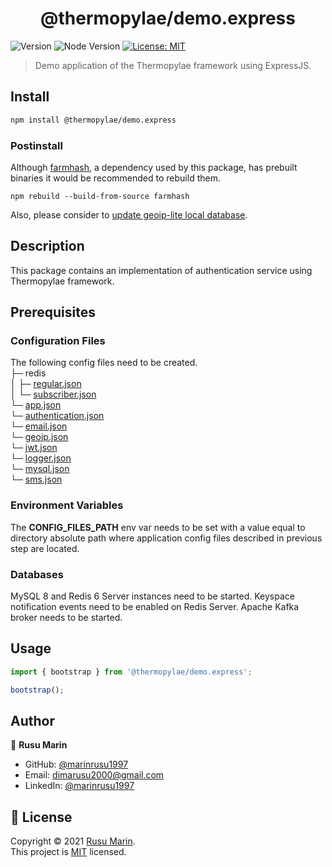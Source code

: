 <h1 align="center">@thermopylae/demo.express</h1>
<p>
  <img alt="Version" src="https://img.shields.io/badge/version-0.0.1-blue.svg?cacheSeconds=2592000" />
  <img src="https://img.shields.io/badge/node-%3E%3D16-blue.svg"  alt="Node Version"/>
<a href="https://github.com/marinrusu1997/thermopylae/blob/master/LICENSE" target="_blank">
  <img alt="License: MIT" src="https://img.shields.io/badge/License-MIT-yellow.svg" />
</a>
</p>

> Demo application of the Thermopylae framework using ExpressJS.

## Install

```sh
npm install @thermopylae/demo.express
```

### Postinstall
Although [farmhash](https://www.npmjs.com/package/farmhash), a dependency used by this package, has prebuilt binaries
it would be recommended to rebuild them.
```shell
npm rebuild --build-from-source farmhash
```
Also, please consider to [update geoip-lite local database](https://www.npmjs.com/package/geoip-lite#built-in-updater).

## Description
This package contains an implementation of authentication service using Thermopylae framework.

## Prerequisites

### Configuration Files
The following config files need to be created. <br/>
├─ redis <br/>
│   ├─ [regular.json](https://github.com/marinrusu1997/thermopylae/blob/master/packages/demo.express/lib/validation/schemes/config/redis.json) <br/>
│   └─ [subscriber.json](https://github.com/marinrusu1997/thermopylae/blob/master/packages/demo.express/lib/validation/schemes/config/redis.json) <br/>
└─ [app.json](https://github.com/marinrusu1997/thermopylae/blob/master/packages/demo.express/lib/validation/schemes/config/app.json) <br/>
└─ [authentication.json](https://github.com/marinrusu1997/thermopylae/blob/master/packages/demo.express/lib/validation/schemes/config/auth-engine.json) <br/>
└─ [email.json](https://github.com/marinrusu1997/thermopylae/blob/master/packages/demo.express/lib/validation/schemes/config/email.json) <br/>
└─ [geoip.json](https://github.com/marinrusu1997/thermopylae/blob/master/packages/demo.express/lib/validation/schemes/config/geoip.json) <br/>
└─ [jwt.json](https://github.com/marinrusu1997/thermopylae/blob/master/packages/demo.express/lib/validation/schemes/config/jwt.json) <br/>
└─ [logger.json](https://github.com/marinrusu1997/thermopylae/blob/master/packages/demo.express/lib/validation/schemes/config/logger.json) <br/>
└─ [mysql.json](https://github.com/marinrusu1997/thermopylae/blob/master/packages/demo.express/lib/validation/schemes/config/mysql.json) <br/>
└─ [sms.json](https://github.com/marinrusu1997/thermopylae/blob/master/packages/demo.express/lib/validation/schemes/config/sms.json) <br/>

### Environment Variables
The **CONFIG_FILES_PATH** env var needs to be set with a value equal to directory absolute path
where application config files described in previous step are located.

### Databases
MySQL 8 and Redis 6 Server instances need to be started.
Keyspace notification events need to be enabled on Redis Server.
Apache Kafka broker needs to be started.

## Usage
```typescript
import { bootstrap } from '@thermopylae/demo.express';

bootstrap();
```

## Author

👤 **Rusu Marin**

* GitHub: [@marinrusu1997](https://github.com/marinrusu1997)
* Email: [dimarusu2000@gmail.com](mailto:dimarusu2000@gmail.com)
* LinkedIn: [@marinrusu1997](https://linkedin.com/in/marinrusu1997)

## 📝 License

Copyright © 2021 [Rusu Marin](https://github.com/marinrusu1997). <br/>
This project is [MIT](https://github.com/marinrusu1997/thermopylae/blob/master/LICENSE) licensed.
